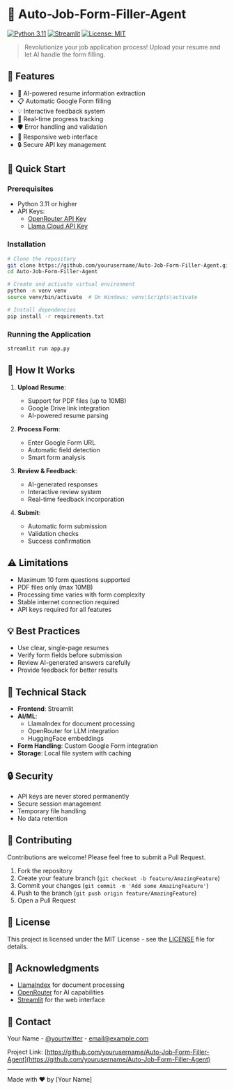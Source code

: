 # 📝 Auto-Job-Form-Filler-Agent

[![Python 3.11](https://img.shields.io/badge/python-3.11-blue.svg)](https://www.python.org/downloads/release/python-311/)
[![Streamlit](https://img.shields.io/badge/Streamlit-1.28+-red.svg)](https://streamlit.io)
[![License: MIT](https://img.shields.io/badge/License-MIT-yellow.svg)](https://opensource.org/licenses/MIT)

> Revolutionize your job application process! Upload your resume and let AI handle the form filling.

## 🌟 Features

- 🤖 AI-powered resume information extraction
- 📋 Automatic Google Form filling
- 💡 Interactive feedback system
- 🔄 Real-time progress tracking
- 🛡️ Error handling and validation
- 📱 Responsive web interface
- 🔒 Secure API key management

## 🚀 Quick Start

### Prerequisites

- Python 3.11 or higher
- API Keys:
  - [OpenRouter API Key](https://openrouter.ai/keys)
  - [Llama Cloud API Key](https://cloud.llamaindex.ai/)

### Installation

```bash
# Clone the repository
git clone https://github.com/yourusername/Auto-Job-Form-Filler-Agent.git
cd Auto-Job-Form-Filler-Agent

# Create and activate virtual environment
python -m venv venv
source venv/bin/activate  # On Windows: venv\Scripts\activate

# Install dependencies
pip install -r requirements.txt
```

### Running the Application

```bash
streamlit run app.py
```

## 🎯 How It Works

1. **Upload Resume**: 
   - Support for PDF files (up to 10MB)
   - Google Drive link integration
   - AI-powered resume parsing

2. **Process Form**:
   - Enter Google Form URL
   - Automatic field detection
   - Smart form analysis

3. **Review & Feedback**:
   - AI-generated responses
   - Interactive review system
   - Real-time feedback incorporation

4. **Submit**:
   - Automatic form submission
   - Validation checks
   - Success confirmation

## ⚠️ Limitations

- Maximum 10 form questions supported
- PDF files only (max 10MB)
- Processing time varies with form complexity
- Stable internet connection required
- API keys required for all features

## 💡 Best Practices

- Use clear, single-page resumes
- Verify form fields before submission
- Review AI-generated answers carefully
- Provide feedback for better results

## 🔧 Technical Stack

- **Frontend**: Streamlit
- **AI/ML**: 
  - LlamaIndex for document processing
  - OpenRouter for LLM integration
  - HuggingFace embeddings
- **Form Handling**: Custom Google Form integration
- **Storage**: Local file system with caching

## 🔒 Security

- API keys are never stored permanently
- Secure session management
- Temporary file handling
- No data retention

## 🤝 Contributing

Contributions are welcome! Please feel free to submit a Pull Request.

1. Fork the repository
2. Create your feature branch (`git checkout -b feature/AmazingFeature`)
3. Commit your changes (`git commit -m 'Add some AmazingFeature'`)
4. Push to the branch (`git push origin feature/AmazingFeature`)
5. Open a Pull Request

## 📝 License

This project is licensed under the MIT License - see the [LICENSE](LICENSE) file for details.

## 🙏 Acknowledgments

- [LlamaIndex](https://www.llamaindex.ai/) for document processing
- [OpenRouter](https://openrouter.ai/) for AI capabilities
- [Streamlit](https://streamlit.io/) for the web interface

## 📧 Contact

Your Name - [@yourtwitter](https://twitter.com/yourtwitter) - email@example.com

Project Link: [https://github.com/yourusername/Auto-Job-Form-Filler-Agent](https://github.com/yourusername/Auto-Job-Form-Filler-Agent)

---

Made with ❤️ by [Your Name]
